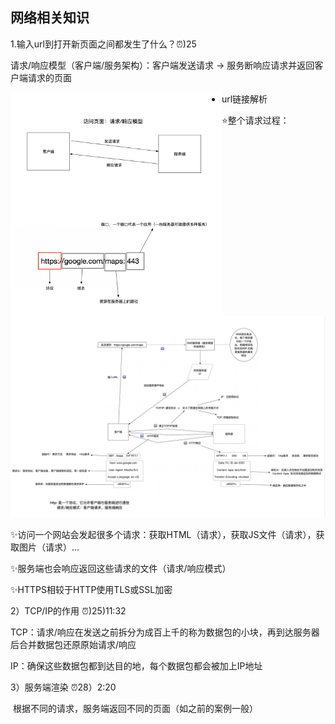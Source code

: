 ## 网络相关知识

1.输入url到打开新页面之间都发生了什么？⏰)25

请求/响应模型（客户端/服务架构）：客户端发送请求 -> 服务断响应请求并返回客户端请求的页面

<img src="https://raw.githubusercontent.com/player-404/images/main/%E6%88%AA%E5%B1%8F2021-09-01%20%E4%B8%8B%E5%8D%882.41.24.png" alt="截屏2021-09-01 下午2.41.24" style="zoom: 33%;float: left" />



* url链接解析

<img src="https://raw.githubusercontent.com/player-404/images/main/%E6%88%AA%E5%B1%8F2021-09-01%20%E4%B8%8B%E5%8D%883.31.37.png" alt="截屏2021-09-01 下午3.31.37" style="zoom: 33%; float: left;"/>



⭐️整个请求过程：![截屏2021-09-01 下午4.24.05](https://raw.githubusercontent.com/player-404/images/main/%E6%88%AA%E5%B1%8F2021-09-01%20%E4%B8%8B%E5%8D%884.24.05.png)



✨访问一个网站会发起很多个请求：获取HTML（请求），获取JS文件（请求），获取图片（请求）...

✨服务端也会响应返回这些请求的文件（请求/响应模式）

✨HTTPS相较于HTTP使用TLS或SSL加密



2）TCP/IP的作用 ⏰)25)11:32

TCP：请求/响应在发送之前拆分为成百上千的称为数据包的小块，再到达服务器后合并数据包还原原始请求/响应

IP：确保这些数据包都到达目的地，每个数据包都会被加上IP地址



3）服务端渲染 ⏰28）2:20

​	根据不同的请求，服务端返回不同的页面（如之前的案例一般）